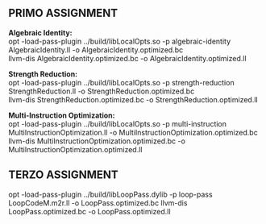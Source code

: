 ## PRIMO ASSIGNMENT

**Algebraic Identity:** \
opt -load-pass-plugin ../build/libLocalOpts.so -p algebraic-identity AlgebraicIdentity.ll -o AlgebraicIdentity.optimized.bc \
llvm-dis AlgebraicIdentity.optimized.bc -o AlgebraicIdentity.optimized.ll

**Strength Reduction:** \
opt -load-pass-plugin ../build/libLocalOpts.so -p strength-reduction StrengthReduction.ll -o StrengthReduction.optimized.bc \
llvm-dis StrengthReduction.optimized.bc -o StrengthReduction.optimized.ll

**Multi-Instruction Optimization:** \
opt -load-pass-plugin ../build/libLocalOpts.so -p multi-instruction MultiInstructionOptimization.ll -o MultiInstructionOptimization.optimized.bc \
llvm-dis MultiInstructionOptimization.optimized.bc -o MultiInstructionOptimization.optimized.ll

## TERZO ASSIGNMENT

opt -load-pass-plugin ../build/libLoopPass.dylib -p loop-pass LoopCodeM.m2r.ll -o LoopPass.optimized.bc
llvm-dis LoopPass.optimized.bc -o LoopPass.optimized.ll

